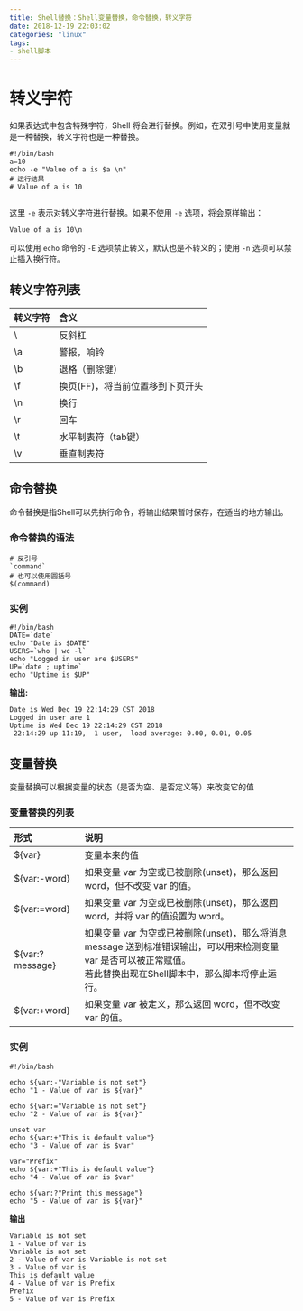 ```yaml
---
title: Shell替换：Shell变量替换，命令替换，转义字符
date: 2018-12-19 22:03:02
categories: "linux"
tags:
- shell脚本
---
```


# 转义字符
如果表达式中包含特殊字符，Shell 将会进行替换。例如，在双引号中使用变量就是一种替换，转义字符也是一种替换。

```shell
#!/bin/bash
a=10
echo -e "Value of a is $a \n"
# 运行结果
# Value of a is 10
 
```

这里 `-e` 表示对转义字符进行替换。如果不使用 `-e` 选项，将会原样输出：
```shell
Value of a is 10\n
```

可以使用 `echo` 命令的 `-E` 选项禁止转义，默认也是不转义的；使用 `-n` 选项可以禁止插入换行符。

## 转义字符列表
| 转义字符 |	含义  |
|:-------|:--------|
| \\ |	反斜杠 |
| \a |	警报，响铃 |
| \b |	退格（删除键） |
| \f |	换页(FF)，将当前位置移到下页开头 |
| \n |	换行 |
| \r |	回车 |
| \t |	水平制表符（tab键） | 
| \v |	垂直制表符 |

## 命令替换
命令替换是指Shell可以先执行命令，将输出结果暂时保存，在适当的地方输出。

### 命令替换的语法
```shell
# 反引号
`command`
# 也可以使用圆括号
$(command)
```

### 实例
```shell
#!/bin/bash
DATE=`date`
echo "Date is $DATE"
USERS=`who | wc -l`
echo "Logged in user are $USERS"
UP=`date ; uptime`
echo "Uptime is $UP"
```

**输出:**
```shell
Date is Wed Dec 19 22:14:29 CST 2018
Logged in user are 1
Uptime is Wed Dec 19 22:14:29 CST 2018
 22:14:29 up 11:19,  1 user,  load average: 0.00, 0.01, 0.05
```

## 变量替换
变量替换可以根据变量的状态（是否为空、是否定义等）来改变它的值

### 变量替换的列表

| 形式 |	说明 |
|:-----|:--------|
| ${var} | 	变量本来的值
| ${var:-word} |	如果变量 var 为空或已被删除(unset)，那么返回 word，但不改变 var 的值。
| ${var:=word} |	如果变量 var 为空或已被删除(unset)，那么返回 word，并将 var 的值设置为 word。
| ${var:?message} |	如果变量 var 为空或已被删除(unset)，那么将消息 message 送到标准错误输出，可以用来检测变量var 是否可以被正常赋值。<br> 若此替换出现在Shell脚本中，那么脚本将停止运行。 |
| ${var:+word} |	如果变量 var 被定义，那么返回 word，但不改变 var 的值。 |

### 实例
```shell
#!/bin/bash

echo ${var:-"Variable is not set"}
echo "1 - Value of var is ${var}"

echo ${var:="Variable is not set"}
echo "2 - Value of var is ${var}"

unset var
echo ${var:+"This is default value"}
echo "3 - Value of var is $var"

var="Prefix"
echo ${var:+"This is default value"}
echo "4 - Value of var is $var"

echo ${var:?"Print this message"}
echo "5 - Value of var is ${var}"
```
**输出**
```shell
Variable is not set
1 - Value of var is
Variable is not set
2 - Value of var is Variable is not set
3 - Value of var is
This is default value
4 - Value of var is Prefix
Prefix
5 - Value of var is Prefix
```